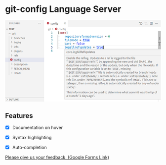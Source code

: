 # git-config Language Server

![screenshot](./screenshot.png)

## Features
- [x] Documentation on hover
- [x] Syntax highlighting
- [x] Auto-completion


[Please give us your feedback. (Google Forms Link)](https://docs.google.com/forms/d/e/1FAIpQLSeZe-J9aTlCzcaxq_zdJyFlrwLq4ssTNrlIXJOg_HzsSPp0rw/viewform?usp=sf_link)
